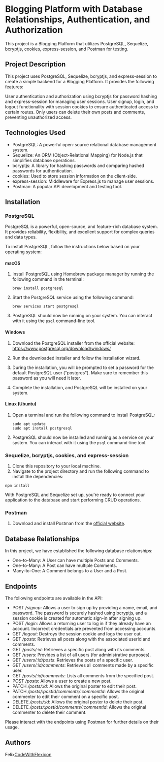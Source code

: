 # Blogging Platform with Database Relationships, Authentication, and Authorization

This project is a Blogging Platform that utilizes PostgreSQL, Sequelize, bcryptjs, cookies, express-session, and Postman for testing.

## Project Description
This project uses PostgreSQL, Sequelize, bcryptjs, and express-session to create a simple backend for a Blogging Platform. It provides the following features:

User authentication and authorization using bcryptjs for password hashing and express-session for managing user sessions.
User signup, login, and logout functionality with session cookies to ensure authenticated access to certain routes.
Only users can delete their own posts and comments, preventing unauthorized access.

## Technologies Used

* PostgreSQL: A powerful open-source relational database management system.
* Sequelize: An ORM (Object-Relational Mapping) for Node.js that simplifies database operations.
* bcryptjs: A library for hashing passwords and comparing hashed passwords for authentication.
* cookies: Used to store session information on the client-side.
* express-session: Middleware for Express.js to manage user sessions.
* Postman: A popular API development and testing tool.

## Installation

### PostgreSQL
PostgreSQL is a powerful, open-source, and feature-rich database system. It provides reliability, flexibility, and excellent support for complex queries and data types.

To install PostgreSQL, follow the instructions below based on your operating system:

#### macOS

1. Install PostgreSQL using Homebrew package manager by running the following command in the terminal:
   ```
   brew install postgresql
   ```
2. Start the PostgreSQL service using the following command:
   ```
   brew services start postgresql
   ```

3. PostgreSQL should now be running on your system. You can interact with it using the `psql` command-line tool.

#### Windows

1. Download the PostgreSQL installer from the official website: https://www.postgresql.org/download/windows/

2. Run the downloaded installer and follow the installation wizard.

3. During the installation, you will be prompted to set a password for the default PostgreSQL user ("postgres"). Make sure to remember this password as you will need it later.

4. Complete the installation, and PostgreSQL will be installed on your system.

#### Linux (Ubuntu)

1. Open a terminal and run the following command to install PostgreSQL:
   ```
   sudo apt update
   sudo apt install postgresql
   ```

2. PostgreSQL should now be installed and running as a service on your system. You can interact with it using the `psql` command-line tool.

### Sequelize, bcryptjs, cookies, and express-session
1. Clone this repository to your local machine.
2. Navigate to the project directory and run the following command to install the dependencies:

  ```
  npm install
  ```

With PostgreSQL and Sequelize set up, you're ready to connect your application to the database and start performing CRUD operations.

### Postman
1. Download and install Postman from the [official website](https://www.postman.com/downloads/).

## Database Relationships
In this project, we have established the following database relationships:

- One-to-Many: A User can have multiple Posts and Comments.
- One-to-Many: A Post can have multiple Comments.
- Many-to-One: A Comment belongs to a User and a Post.

## Endpoints
The following endpoints are available in the API:

- POST */signup*: Allows a user to sign up by providing a name, email, and password. The password is securely hashed using bcryptjs, and a session cookie is created for automatic sign-in after signing up.
- POST */login*: Allows a returning user to log in if they already have an account. Incorrect credentials are prevented from accessing accounts.
- GET */logout*: Destroys the session cookie and logs the user out.
- GET */posts*: Retrieves all posts along with the associated userId and comments.
- GET */posts/:id*: Retrieves a specific post along with its comments.
- GET */users*: Provides a list of all users (for administrative purposes).
- GET */users/:id/posts*: Retrieves the posts of a specific user.
- GET */users/:id/comments*: Retrieves all comments made by a specific user.
- GET */posts/:id/comments*: Lists all comments from the specified post.
- POST */posts*: Allows a user to create a new post.
- PATCH */posts/:id*: Allows the original poster to edit their post.
- PATCH */posts/:postId/comments/:commentId*: Allows the original commenter to edit their comment on a specific post.
- DELETE */posts/:id*: Allows the original poster to delete their post.
- DELETE */posts/:postId/comments/:commentId*: Allows the original commenter to delete their comment.

Please interact with the endpoints using Postman for further details on their usage.

## Authors
Felix[CodeWithFlexicon](https://github.com/CodeWithFlexicon)
